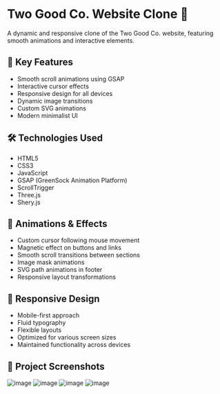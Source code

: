 # Two Good Co. Website Clone 🌟

A dynamic and responsive clone of the Two Good Co. website, featuring smooth animations and interactive elements.

## 🚀 Key Features

- Smooth scroll animations using GSAP
- Interactive cursor effects
- Responsive design for all devices
- Dynamic image transitions
- Custom SVG animations
- Modern minimalist UI

## 🛠️ Technologies Used

- HTML5
- CSS3
- JavaScript
- GSAP (GreenSock Animation Platform)
- ScrollTrigger
- Three.js
- Shery.js

## 💫 Animations & Effects

- Custom cursor following mouse movement
- Magnetic effect on buttons and links
- Smooth scroll transitions between sections
- Image mask animations
- SVG path animations in footer
- Responsive layout transformations

## 📱 Responsive Design

- Mobile-first approach
- Fluid typography
- Flexible layouts
- Optimized for various screen sizes
- Maintained functionality across devices

 ## 🔧 Project Screenshots
![image](https://github.com/user-attachments/assets/dea03037-1da9-4a44-ab9d-5aeb3a217fb3)
![image](https://github.com/user-attachments/assets/b49e15c7-91e5-42ab-a171-e3f4f71e2964)
![image](https://github.com/user-attachments/assets/ddfb8a33-556e-4bad-9026-491a525931c6)
![image](https://github.com/user-attachments/assets/0446b08e-7076-45d5-9ec4-ae9cc78ce5be)

